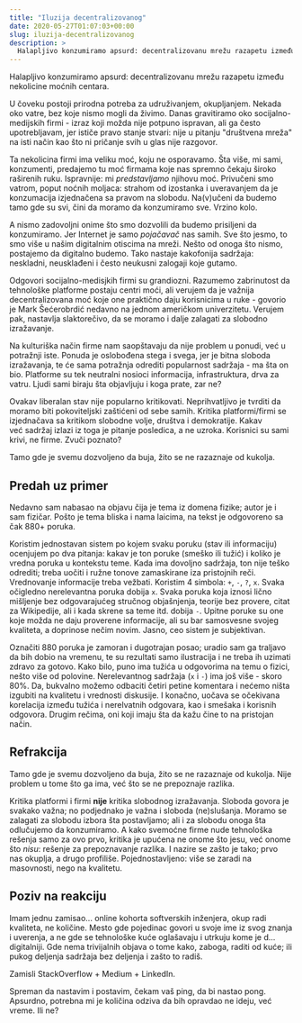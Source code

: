 ```yaml
---
title: "Iluzija decentralizovanog"
date: 2020-05-27T01:07:03+00:00
slug: iluzija-decentralizovanog
description: >
  Halapljivo konzumiramo apsurd: decentralizovanu mrežu razapetu između nekolicine moćnih centara.
---
```


Halapljivo konzumiramo apsurd: decentralizovanu mrežu razapetu između nekolicine moćnih centara.

U čoveku postoji prirodna potreba za udruživanjem, okupljanjem. Nekada oko vatre, bez koje nismo mogli da živimo. Danas gravitiramo oko socijalno-medijskih firmi - izraz koji možda nije potpuno ispravan, ali ga često upotrebljavam, jer ističe pravo stanje stvari: nije u pitanju "društvena mreža" na isti način kao što ni pričanje svih u glas nije razgovor.

Ta nekolicina firmi ima veliku moć, koju ne osporavamo. Šta više, mi sami, konzumenti, predajemo tu moć firmama koje nas spremno čekaju široko raširenih ruku. Ispravnije: mi _predstavljamo_ njihovu moć. Privučeni smo vatrom, poput noćnih moljaca: strahom od izostanka i uveravanjem da je konzumacija izjednačena sa pravom na slobodu. Na(v)učeni da budemo tamo gde su svi, čini da moramo da konzumiramo sve. Vrzino kolo.

A nismo zadovoljni onime što smo dozvolili da budemo prisiljeni da konzumiramo. Jer Internet je samo _pojačavač_ nas samih. Sve što jesmo, to smo više u našim digitalnim otiscima na mreži. Nešto od onoga što nismo, postajemo da digitalno budemo. Tako nastaje kakofonija sadržaja: neskladni, neusklađeni i često neukusni zalogaji koje gutamo.

Odgovori socijalno-medisjkih firmi su grandiozni. Razumemo zabrinutost da tehnološke platforme postaju centri moći, ali verujem da je važnija decentralizovana moć koje one praktično daju korisnicima u ruke - govorio je Mark Šećerobrdić nedavno na jednom američkom univerzitetu. Verujem pak, nastavlja slaktorečivo, da se moramo i dalje zalagati za slobodno izražavanje.

Na kulturiška način firme nam saopštavaju da nije problem u ponudi, već u potražnji iste. Ponuda je oslobođena stega i svega, jer je bitna sloboda izražavanja, te će sama potražnja odrediti popularnost sadržaja - ma šta on bio. Platforme su tek neutralni nosioci informacija, infrastruktura, drva za vatru. Ljudi sami biraju šta objavljuju i koga prate, zar ne?

Ovakav liberalan stav nije popularno kritikovati. Neprihvatljivo je tvrditi da moramo biti pokoviteljski zaštićeni od sebe samih. Kritika platformi/firmi se izjednačava sa kritikom slobodne volje, društva i demokratije. Kakav već sadržaj izlazi iz toga je pitanje posledica, a ne uzroka. Korisnici su sami krivi, ne firme. Zvuči poznato?

Tamo gde je svemu dozvoljeno da buja, žito se ne razaznaje od kukolja.

## Predah uz primer

Nedavno sam nabasao na objavu čija je tema iz domena fizike; autor je i sam fizičar. Pošto je tema bliska i nama laicima, na tekst je odgovoreno sa čak 880+ poruka.

Koristim jednostavan sistem po kojem svaku poruku (stav ili informaciju) ocenjujem po dva pitanja: kakav je ton poruke (smeško ili tužić) i koliko je vredna poruka u kontekstu teme. Kada ima dovoljno sadržaja, ton nije teško odrediti; treba uočiti i ružne tonove zamaskirane iza pristojnih reči. Vrednovanje informacije treba vežbati. Koristim 4 simbola: `+`, `-`, `?`, `x`.  Svaka očigledno nerelevantna poruka dobija `x`. Svaka poruka koja iznosi lično mišljenje bez odgovarajućeg stručnog objašnjenja, teorije bez provere, citat za Wikipedije, ali i kada skrene sa teme itd. dobija `-`. Upitne poruke su one koje možda ne daju proverene informacije, ali su bar samosvesne svojeg kvaliteta, a doprinose nečim novim. Jasno, ceo sistem je subjektivan.

Označiti 880 poruka je zamoran i dugotrajan posao; uradio sam ga traljavo da bih dobio na vremenu, te su rezultati samo ilustracija i ne treba ih uzimati zdravo za gotovo. Kako bilo, puno ima tužića u odgovorima na temu o fizici, nešto više od polovine. Nerelevantnog sadržaja (`x` i `-`) ima još više - skoro 80%. Da, bukvalno možemo odbaciti četiri petine komentara i nećemo ništa izgubiti na kvalitetu i vrednosti diskusije. I konačno, uočava se očekivana korelacija između tužića i nerelvatnih odgovara, kao i smešaka i korisnih odgovora. Drugim rečima, oni koji imaju šta da kažu čine to na pristojan način.

## Refrakcija

Tamo gde je svemu dozvoljeno da buja, žito se ne razaznaje od kukolja. Nije problem u tome što ga ima, već što se ne prepoznaje razlika.

Kritika platformi i firmi **nije** kritika slobodnog izražavanja. Sloboda govora je svakako važna; no podjednako je važna i sloboda (ne)slušanja. Moramo se zalagati za slobodu izbora šta postavljamo; ali i za slobodu onoga šta odlučujemo da konzumiramo. A kako svemoćne firme nude tehnološka rešenja samo za ovo prvo, kritika je upućena ne onome što jesu, već onome što _nisu_: rešenje za prepoznavanje razlika. I nazire se zašto je tako; prvo nas okuplja, a drugo profiliše. Pojednostavljeno: više se zaradi na masovnosti, nego na kvalitetu.

## Poziv na reakciju

Imam jednu zamisao... online kohorta softverskih inženjera, okup radi kvaliteta, ne količine. Mesto gde pojedinac govori u svoje ime iz svog znanja i uverenja, a ne gde se tehnološke kuće oglašavaju i utrkuju kome je d... digitalniji. Gde nema trivijalnih objava o tome kako, zaboga, raditi od kuće; ili pukog deljenja sadržaja bez deljenja i zašto to radiš.

Zamisli StackOverflow + Medium + LinkedIn.

Spreman da nastavim i postavim, čekam vaš ping, da bi nastao pong. Apsurdno, potrebna mi je količina odziva da bih opravdao ne ideju, već vreme. Ili ne?
